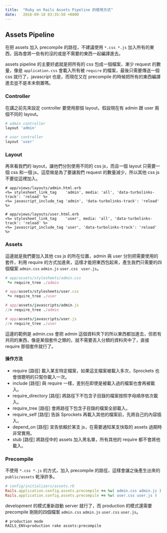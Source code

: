 ```yaml
---
title:  "Ruby on Rails Assets Pipeline 的使用方式"
date:   2016-09-18 03:35:50 +0800
---
```


## Assets Pipeline
在把 assets 加入 precompile 的路徑，不建議使用 `*.css *.js` 加入所有的東西，因為會將一些有的沒的或是不需要的東西一起編譯進去。

assets pipeline 的主要好處就是把所有的 css 包成一個檔案，漸少 request 的數量，像是 `application.css` 會載入所有被 `require` 的檔案，最後只需要傳送一個 css 就行了，javascript 也是，而現在又在 precompile 的時候把所有的東西編譯進去豈不是本末倒置嗎。

### Controller
在講之前先來設定 controller 要使用那個 layout，假設現在有 admin 跟 user 兩個不同的 layout。

```ruby
# admin controller
layout 'admin'

# user controller
layout 'user'
```

### Layout
再來看我們的 layout，讓他們分別使用不同的 css js，而且一個 layout 只需要一個 css 和一個 js，這麼做是為了要讓我們 request 的數量減少，所以其他 css js 不要從這裡加入。

```erb
# app/views/layouts/admin.html.erb
<%= stylesheet_link_tag    'admin', media: 'all', 'data-turbolinks-track': 'reload' %>
<%= javascript_include_tag 'admin', 'data-turbolinks-track': 'reload' %>

# app/views/layouts/user.html.erb
<%= stylesheet_link_tag    'user', media: 'all', 'data-turbolinks-track': 'reload' %>
<%= javascript_include_tag 'user', 'data-turbolinks-track': 'reload' %>
```

<!--excerpt-->

### Assets
這邊就是我們要加入其他 css js 的所在位置，admin 與 user 分別把需要使用的套件，利用 require 的方式加進來，這樣才能把東西包起來，產生我們只需要的四個檔案 `admin.css` `admin.js` `user.css` ` user.js`。

```ruby
# app/assets/stylesheets/admin.css
 *= require_tree ./admin

# app/assets/stylesheets/user.css
 *= require_tree ./user

# app/assets/javascripts/admin.js
//= require_tree ./admin

# app/assets/javascripts/user.js
//= require_tree ./user
```

這邊的範例是 admin.css 會把 admin 這個資料夾下的所以東西都加進去，但若有共同的東西，像是某個套件之類的，就不需要丟入分類的資料夾中了，直接 require 那個套件就行了。

#### 操作方法

- require [路徑] 載入某支特定檔案，如果這支檔案被載入多次，Sprockets 也會很聰明的只幫你載入一次。
- include [路徑] 與 require 一樣，差別在即使是被載入過的檔案也會再被載入。
- require_directory [路徑] 將路徑下不包含子目錄的檔案按照字母順序依次載入。
- require_tree [路徑] 會將路徑下包含子目錄的檔案全部載入。
- require_self [路徑] 告訴 Sprockets 再載入其他的檔案前，先將自己的內容插入。
- depend_on [路徑] 宣告依賴於某支 js，在需要通知某支快取的 assets 過期時非常實用。
- stub [路徑] 將路徑中的 assets 加入黑名單，所有其他的 require 都不會將他載入。


### Precompile

不使用 `*.css *.js` 的方式，加入 precompile 的路徑，這樣會讓之後產生出來的 `public/assets` 乾淨許多。

```ruby
# config/initializers/assets.rb  
Rails.application.config.assets.precompile += %w( admin.css admin.js )
Rails.application.config.assets.precompile += %w( user.css user.js )
```

development 的模式重新啟動 server 就行了，而 production 的模式還需要 precompile 剛剛的四個檔案 `admin.css` `admin.js` `user.css` `user.js`。

```shell
# production mode
RAILS_ENV=production rake assets:precompile
```
